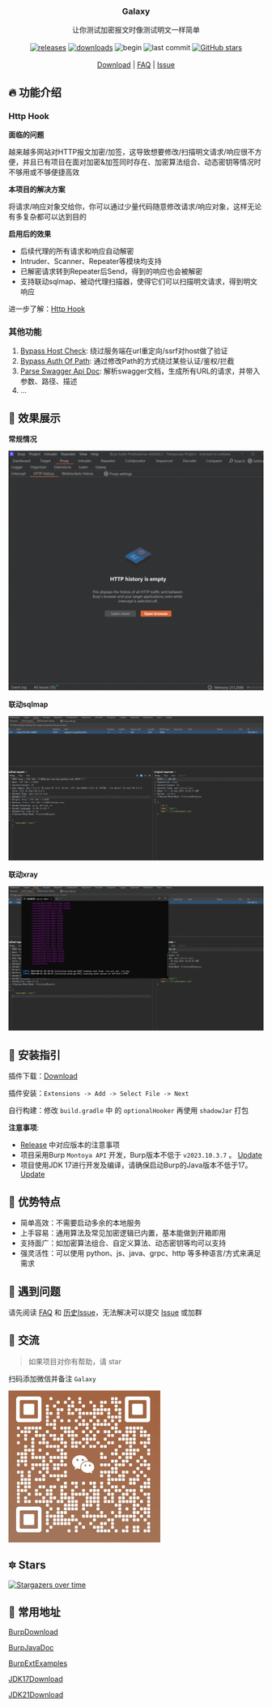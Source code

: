 <h3 align="center">Galaxy</h3>
<p align="center">
让你测试加密报文时像测试明文一样简单
<br>
<br>
<a href="https://github.com/outlaws-bai/Galaxy/releases"><img alt="releases" src="https://img.shields.io/github/release/outlaws-bai/Galaxy"/></a>
<a href="https://github.com/outlaws-bai/Galaxy/releases"><img alt="downloads" src="https://img.shields.io/github/downloads/outlaws-bai/Galaxy/total?color=orange"/></a>
<img alt="begin" src="https://img.shields.io/badge/begin-202406-green"/>
<img alt="last commit" src="https://img.shields.io/github/last-commit/outlaws-bai/Galaxy"/>
<a href="https://github.com/outlaws-bai/Galaxy/stargazers"><img alt="GitHub stars" src="https://img.shields.io/github/stars/outlaws-bai/Galaxy"/></a>
<br>
<br>
<a href="https://github.com/outlaws-bai/Galaxy/releases">Download</a> | 
<a href="https://github.com/outlaws-bai/Galaxy/blob/main/docs/FAQ.md">FAQ</a> | 
<a href="https://github.com/outlaws-bai/Galaxy/issues">Issue</a>
</p>

## 🔥 功能介绍

### Http Hook

**面临的问题**

越来越多网站对HTTP报文加密/加签，这导致想要修改/扫描明文请求/响应很不方便，并且已有项目在面对加密&加签同时存在、加密算法组合、动态密钥等情况时不够用或不够便捷高效

**本项目的解决方案**

将请求/响应对象交给你，你可以通过少量代码随意修改请求/响应对象，这样无论有多复杂都可以达到目的

**启用后的效果**

- 后续代理的所有请求和响应自动解密
- Intruder、Scanner、Repeater等模块均支持
- 已解密请求转到Repeater后Send，得到的响应也会被解密
- 支持联动sqlmap、被动代理扫描器，使得它们可以扫描明文请求，得到明文响应

进一步了解：[Http Hook](https://github.com/outlaws-bai/Galaxy/blob/main/docs/HttpHook.md)

### 其他功能

1. [Bypass Host Check](https://github.com/outlaws-bai/Galaxy/blob/main/docs/Other.md#Bypass-Host-Check):  绕过服务端在url重定向/ssrf对host做了验证
2. [Bypass Auth Of Path](https://github.com/outlaws-bai/Galaxy/blob/main/docs/Other.md#Bypass-Auth-Of-Path):  通过修改Path的方式绕过某些认证/鉴权/拦截
3. [Parse Swagger Api Doc](https://github.com/outlaws-bai/Galaxy/blob/main/docs/Other.md#Parse-Swagger-Api-Doc):  解析swagger文档，生成所有URL的请求，并带入参数、路径、描述
4. ...

## 🎥 效果展示

**常规情况**

![hook](https://raw.githubusercontent.com/outlaws-bai/picture/main/img/hook.gif)

**联动sqlmap**

![linkage-sqlmap](https://raw.githubusercontent.com/outlaws-bai/picture/main/img/linkage-sqlmap.gif)

**联动xray**

![linkage-xray](https://raw.githubusercontent.com/outlaws-bai/picture/main/img/linkage-xray.gif)

## 🚀 安装指引

插件下载：[Download](https://github.com/outlaws-bai/Galaxy/releases)

插件安装：`Extensions -> Add -> Select File -> Next`

自行构建：修改 `build.gradle` 中 的 `optionalHooker` 再使用 `shadowJar` 打包

**注意事项**:

- [Release](https://github.com/outlaws-bai/Galaxy/releases) 中对应版本的注意事项
- 项目采用Burp `Montoya API` 开发，Burp版本不低于 `v2023.10.3.7` 。 [Update](https://github.com/outlaws-bai/Galaxy?tab=readme-ov-file#%E5%B8%B8%E7%94%A8%E5%9C%B0%E5%9D%80)
- 项目使用JDK 17进行开发及编译，请确保启动Burp的Java版本不低于17。 [Update](https://github.com/outlaws-bai/Galaxy?tab=readme-ov-file#%E5%B8%B8%E7%94%A8%E5%9C%B0%E5%9D%80)

## 📶 优势特点

- 简单高效：不需要启动多余的本地服务
- 上手容易：通用算法及常见加密逻辑已内置，基本能做到开箱即用
- 支持面广：如加密算法组合、自定义算法、动态密钥等均可以支持
- 强灵活性：可以使用 python、js、java、grpc、http 等多种语言/方式来满足需求

## 🐛 遇到问题

请先阅读 [FAQ](https://github.com/outlaws-bai/Galaxy/blob/main/docs/FAQ.md) 和 [历史Issue](https://github.com/outlaws-bai/Galaxy/issues?q=is%3Aissue)，无法解决可以提交 [Issue](https://github.com/outlaws-bai/Galaxy/issues) 或加群

## 📢 交流

> 如果项目对你有帮助，请 star

扫码添加微信并备注 `Galaxy` 

<img src="https://raw.githubusercontent.com/outlaws-bai/picture/main/img/image-20240731000104866.png" width="300" height="300"/>

## 🔯 Stars

[![Stargazers over time](https://starchart.cc/outlaws-bai/Galaxy.svg?variant=adaptive)](https://starchart.cc/outlaws-bai/Galaxy)

## 🔗 常用地址

[BurpDownload](https://portswigger.net/burp/releases#professional)

[BurpJavaDoc](https://portswigger.github.io/burp-extensions-montoya-api/javadoc/burp/api/montoya/MontoyaApi.html)

[BurpExtExamples](https://github.com/PortSwigger/burp-extensions-montoya-api-examples)

[JDK17Download](https://docs.aws.amazon.com/corretto/latest/corretto-17-ug/downloads-list.html)

[JDK21Download](https://docs.aws.amazon.com/corretto/latest/corretto-21-ug/downloads-list.html)
